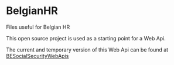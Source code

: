 # BelgianHR
Files useful for Belgian HR

This open source project is used as a starting point for a Web Api.

The current and temporary version of this Web Api can be found at
[BESocialSecurityWebApis](http://www.vertongensoftware.be:8080/BESocialSecurity/index.html)
